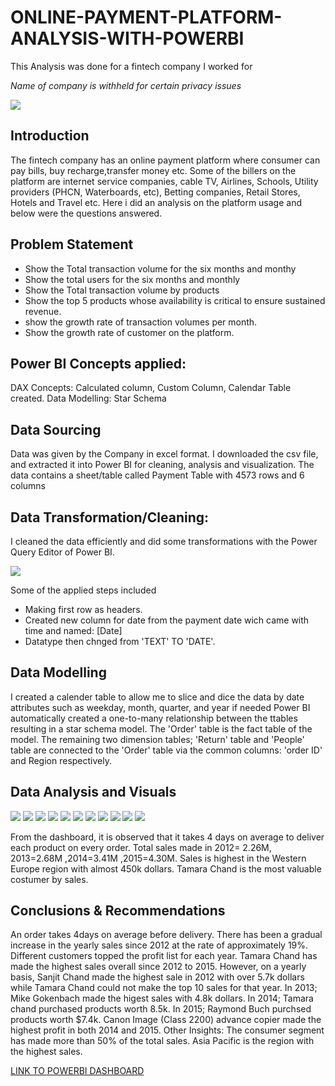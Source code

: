 # ONLINE-PAYMENT-PLATFORM-ANALYSIS-WITH-POWERBI
This Analysis was done for a fintech company I worked for

_Name of company is withheld for certain privacy issues_ 

![](Paymentt.jpg)

## Introduction

The fintech company has an online payment platform where consumer can pay bills, buy recharge,transfer money etc.
Some of the billers on the platform are internet service companies, cable TV, Airlines,
Schools, Utility providers (PHCN, Waterboards, etc), Betting companies, Retail Stores, Hotels and Travel etc. 
Here i did an analysis on the platform usage and below were the questions answered.

## Problem Statement
- Show the Total transaction volume for the six months and monthy
- Show the total users for the six months and monthly
- Show the Total transaction volume by products
- Show the top 5 products whose availability is critical to ensure sustained revenue.
- show the growth rate of transaction volumes per month.
- Show the growth rate of customer on the platform.

## Power BI Concepts applied:
DAX Concepts: Calculated column, Custom Column, Calendar Table created.
Data Modelling: Star Schema

## Data Sourcing
Data was given by the Company in excel format. I downloaded the csv file, and extracted it into Power BI for cleaning, analysis and visualization.
The data contains a sheet/table called Payment Table with 4573 rows and 6 columns

## Data Transformation/Cleaning:
I cleaned the data efficiently and did some transformations with the Power Query Editor of Power BI.

![](table_payment.JPG)

Some of the applied steps included
- Making first row as headers.
- Created new column for date from the payment date wich came with time and named: [Date]
- Datatype then chnged from 'TEXT' TO 'DATE'.


## Data Modelling
I created a calender table to allow me to slice and dice the data by date attributes such as weekday, month, quarter, and year if needed 
Power BI automatically created a one-to-many relationship between the ttables resulting in a star schema model. The 'Order' table is the fact table of the model. The remaining two dimension tables; 'Return' table and 'People' table are connected to the 'Order' table via the common columns: 'order ID' and Region respectively.

## Data Analysis and Visuals

![](PaymentVol.JPG)
![](Payment_User.JPG)
![](Payment_growth.JPG)
![](Payment_txVol.JPG)
![](payment_dashboard.JPG)
![](Payment_User.JPG)
![](payment_top.JPG)
![](payment_tx_growth.JPG)
![](mom_users.JPG)
![](mom_payment.JPG)
![](model_payment.JPG)

From the dashboard, it is observed that it takes 4 days on average to deliver each product on every order.
Total sales made in 2012= 2.26M, 2013=2.68M ,2014=3.41M ,2015=4.30M.
Sales is highest in the Western Europe region with almost 450k dollars.
Tamara Chand is the most valuable costumer by sales.


## Conclusions & Recommendations
An order takes 4days on average before delivery.
There has been a gradual increase in the yearly sales since 2012 at the rate of approximately 19%.
Different customers topped the profit list for each year.
Tamara Chand has made the highest sales overall since 2012 to 2015. However, on a yearly basis, Sanjit Chand made the highest sale in 2012 with over 5.7k dollars while Tamara Chand could not make the top 10 sales for that year.
In 2013; Mike Gokenbach made the higest sales with 4.8k dollars.
In 2014; Tamara chand purchased products worth 8.5k.
In 2015; Raymond Buch purchsed products worth $7.4k.
Canon Image (Class 2200) advance copier made the highest profit in both 2014 and 2015. Other Insights:
The consumer segment has made more than 50% of the total sales.
Asia Pacific is the region with the highest sales.



[LINK TO POWERBI DASHBOARD](https://app.powerbi.com/view?r=eyJrIjoiYTIzNjY2YjMtZDg1NS00YzdhLWJmYzctNThiYTk2MzBkMTZkIiwidCI6IjY4ZDBlMjhiLTg3NTUtNDgzMi1iM2JjLWRhOGQwNjM3YzY5ZCJ9&pageName=ReportSection)









